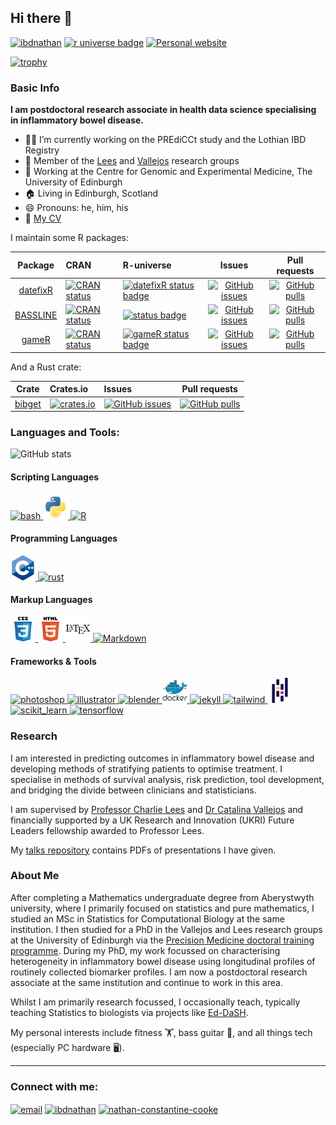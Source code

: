## Hi there 👋

<p align="left"> <a href="https://twitter.com/ibdnathan" target="blank"><img src="https://img.shields.io/twitter/follow/ibdnathan?logo=twitter&style=for-the-badge" alt="ibdnathan" height="25" /></a> <a href="https://nathansam.r-universe.dev" target="blank"><img src="https://nathansam.r-universe.dev/badges/:total?style=flat" alt="r universe badge" height="25" /></a> <a href="https://www.constantine-cooke.com" target="blank"><img src="https://img.shields.io/website?down_message=offline&label=Personal%20website&logo=hugo&style=for-the-badge&up_message=online&url=https%3A%2F%2Fwww.constantine-cooke.com" alt="Personal website" height="25" /></a> 
</p>

[![trophy](https://github-profile-trophy.vercel.app/?username=nathansam&row=1&column=6)](https://github.com/ryo-ma/github-profile-trophy)

### Basic Info 

**I am postdoctoral research associate in health data science specialising in inflammatory bowel disease.**

- 👷‍♂️ I’m currently working on the PREdiCCt study and the Lothian IBD Registry
- 👥 Member of the [Lees](https://charlielees.com/) and [Vallejos](https://vallejosgroup.github.io/) research groups
- :office: Working at the Centre for Genomic and Experimental Medicine, The University of Edinburgh
- :house: Living in Edinburgh, Scotland
- 😄 Pronouns: he, him, his
- :page_facing_up: [My CV](https://github.com/nathansam/nathansam.github.io/blob/master/assets/pdf/My_CV.pdf)



I maintain some R packages:

| Package | CRAN | R-universe| Issues | Pull requests |
|:-------:|:-----| :---------|:------:|:-------------:|
| [datefixR](https://github.com/ropensci/datefixR) | [![CRAN status](https://www.r-pkg.org/badges/version/datefixR)](https://CRAN.R-project.org/package=datefixR) | [![datefixR status badge](https://nathansam.r-universe.dev/badges/datefixR)](https://nathansam.r-universe.dev) | [![GitHub issues](https://img.shields.io/github/issues/ropensci/datefixR)](https://github.com/ropensci/datefixR/issues) | [![GitHub pulls](https://img.shields.io/github/issues-pr/ropensci/datefixR)](https://github.com/ropensci/datfixR/pulls)| 
| [BASSLINE](https://github.com/nathansam/BASSLINE) | [![CRAN status](https://www.r-pkg.org/badges/version/BASSLINE)](https://CRAN.R-project.org/package=BASSLINE) | [![status badge](https://nathansam.r-universe.dev/badges/BASSLINE)](https://nathansam.r-universe.dev) |  [![GitHub issues](https://img.shields.io/github/issues/nathansam/BASSLINE)](https://github.com/nathansam/BASSLINE/issues) | [![GitHub pulls](https://img.shields.io/github/issues-pr/nathansam/BASSLINE)](https://github.com/nathansam/BASSLINE/pulls)|
| [gameR](https://github.com/nathansam/gameR) | [![CRAN status](https://www.r-pkg.org/badges/version/gameR)](https://CRAN.R-project.org/package=gameR) | [![gameR status badge](https://nathansam.r-universe.dev/badges/gameR)](https://nathansam.r-universe.dev) |  [![GitHub issues](https://img.shields.io/github/issues/nathansam/gameR)](https://github.com/nathansam/gameR/issues) | [![GitHub pulls](https://img.shields.io/github/issues-pr/nathansam/gameR)](https://github.com/nathansam/gameR/pulls)|

And a Rust crate:


| Crate | Crates.io | Issues | Pull requests |
|:-----:|:----------| :------|:-------------:|
[bibget](https://github.com/nathansam/bibget) | [![crates.io](https://img.shields.io/crates/v/bibget.svg)](https://crates.io/crates/bibget)|  [![GitHub issues](https://img.shields.io/github/issues/nathansam/bibget)](https://github.com/nathansam/bibget/issues) | [![GitHub pulls](https://img.shields.io/github/issues-pr/nathansam/bibget)](https://github.com/nathansam/bibget/pulls)|

<h3 align="left">Languages and Tools:</h3>

<p align="left"> <img src="https://github-readme-stats.vercel.app/api/top-langs?username=nathansam&layout=compact&hide=tex,html,groovy&theme=synthwave" alt="GitHub stats"  height="200" /> </p>

<h4> Scripting Languages </h4>

<p align="left"> <a href="https://www.gnu.org/software/bash/" target="_blank" rel="noreferrer"> <img src="https://www.vectorlogo.zone/logos/gnu_bash/gnu_bash-icon.svg" alt="bash" width="40" height="40"/> </a>
<a href="https://www.python.org" target="_blank" rel="noreferrer"> <img src="https://raw.githubusercontent.com/devicons/devicon/master/icons/python/python-original.svg" alt="python" width="40" height="40"/> </a>
<a href="https://cran.r-project.org/" target="_blank" rel="noreferrer"> <img src="https://cran.r-project.org/Rlogo.svg" alt="R" width="40" height="40"/> </a>
 
 <h4> Programming Languages </h4>
 
<a href="https://cplusplus.com" target="_blank" rel="noreferrer"> <img src="https://raw.githubusercontent.com/devicons/devicon/master/icons/cplusplus/cplusplus-original.svg" alt="C++" width="40" height="40"/> </a>
<a href="https://www.rust-lang.org" target="_blank" rel="noreferrer"> <img src="https://cdn.jsdelivr.net/gh/devicons/devicon@latest/icons/rust/rust-original.svg" alt="rust" width="40" height="40"/> </a>

<h4> Markup Languages </h4>
 
<a href="https://www.w3schools.com/css/" target="_blank" rel="noreferrer"> <img src="https://raw.githubusercontent.com/devicons/devicon/master/icons/css3/css3-original-wordmark.svg" alt="css3" width="40" height="40"/> </a>
<a href="https://www.w3.org/html/" target="_blank" rel="noreferrer"> <img src="https://raw.githubusercontent.com/devicons/devicon/master/icons/html5/html5-original-wordmark.svg" alt="html5" width="40" height="40"/> </a>
<a href="https://www.latex-project.org" target="_blank" rel="noreferrer"> <img src="https://raw.githubusercontent.com/devicons/devicon/master/icons/latex/latex-original.svg" alt="LaTeX" width="40" height="40"/> </a> 
<a href="https://www.markdownguide.org/basic-syntax/" target="_blank" rel="noreferrer"> <img src="https://upload.wikimedia.org/wikipedia/commons/4/48/Markdown-mark.svg" alt="Markdown" width="40" height="40"/> </a> 

<h4> Frameworks & Tools </h4>

<a href="https://www.photoshop.com/en" target="_blank" rel="noreferrer"> <img src="https://cdn.jsdelivr.net/gh/devicons/devicon@latest/icons/photoshop/photoshop-original.svg" alt="photoshop" width="40" height="40"/> </a>
<a href="https://www.adobe.com/in/products/illustrator.html" target="_blank" rel="noreferrer"> <img src="https://www.vectorlogo.zone/logos/adobe_illustrator/adobe_illustrator-icon.svg" alt="illustrator" width="40" height="40"/> </a>
<a href="https://www.blender.org/" target="_blank" rel="noreferrer"> <img src="https://download.blender.org/branding/community/blender_community_badge_white.svg" alt="blender" width="40" height="40"/> </a>
<a href="https://www.docker.com/" target="_blank" rel="noreferrer"> <img src="https://raw.githubusercontent.com/devicons/devicon/master/icons/docker/docker-original-wordmark.svg" alt="docker" width="40" height="40"/> </a>
<a href="https://jekyllrb.com/" target="_blank" rel="noreferrer"> <img src="https://www.vectorlogo.zone/logos/jekyllrb/jekyllrb-icon.svg" alt="jekyll" width="40" height="40"/> </a>
<a href="https://tailwindcss.com/" target="_blank" rel="noreferrer"> <img src="https://www.vectorlogo.zone/logos/tailwindcss/tailwindcss-icon.svg" alt="tailwind" width="40" height="40"/> </a>
<a href="https://pandas.pydata.org/" target="_blank" rel="noreferrer"> <img src="https://raw.githubusercontent.com/devicons/devicon/2ae2a900d2f041da66e950e4d48052658d850630/icons/pandas/pandas-original.svg" alt="pandas" width="40" height="40"/> </a>
<a href="https://scikit-learn.org/" target="_blank" rel="noreferrer"> <img src="https://upload.wikimedia.org/wikipedia/commons/0/05/Scikit_learn_logo_small.svg" alt="scikit_learn" width="40" height="40"/> </a>
<a href="https://www.tensorflow.org" target="_blank" rel="noreferrer"> <img src="https://www.vectorlogo.zone/logos/tensorflow/tensorflow-icon.svg" alt="tensorflow" width="40" height="40"/> </a> </p>

### Research

I am interested in predicting outcomes in inflammatory bowel disease and developing methods of stratifying patients to optimise treatment. I specialise in methods of survival analysis, risk prediction, tool development, and bridging the divide between clinicians and statisticians. 

I am supervised by [Professor Charlie Lees](https://charlielees.com) and [Dr Catalina Vallejos](https://github.com/catavallejos) and financially supported by a UK Research and Innovation (UKRI) Future Leaders fellowship awarded to Professor Lees. 

My [talks repository](https://github.com/nathansam/talks) contains PDFs of presentations I have given.

### About Me

After completing a Mathematics undergraduate degree from Aberystwyth university, where I primarily focused on statistics and pure mathematics, I studied an MSc in Statistics for Computational Biology at the same institution. I then studied for a PhD in the Vallejos and Lees research groups at the University of Edinburgh via the [Precision Medicine doctoral training programme](https://www.ed.ac.uk/usher/precision-medicine). During my PhD, my work focussed on characterising heterogeneity in inflammatory bowel disease using longitudinal profiles of routinely collected biomarker profiles. I am now a postdoctoral research associate at the same institution and continue to work in this area. 

Whilst I am primarily research focussed, I occasionally teach, typically teaching Statistics to biologists via projects like [Ed-DaSH](https://edcarp.github.io/Ed-DaSH/). 

My personal interests include fitness 🏋️, bass guitar 🎸, and all things tech (especially PC hardware :desktop_computer:).

---

 <h3 align="left">Connect with me:</h3>
<p align="left">
<a href="mailto:nathan.constantine-cooke@ed.ac.uk" target="blank"><img align="center" src="https://www.svgrepo.com/show/285/email.svg" alt="email" height="30" width="40" /></a>
<a href="https://twitter.com/ibdnathan" target="blank"><img align="center" src="https://raw.githubusercontent.com/rahuldkjain/github-profile-readme-generator/master/src/images/icons/Social/twitter.svg" alt="ibdnathan" height="30" width="40" /></a>
<a href="https://linkedin.com/in/nathan-constantine-cooke" target="blank"><img align="center" src="https://raw.githubusercontent.com/rahuldkjain/github-profile-readme-generator/master/src/images/icons/Social/linked-in-alt.svg" alt="nathan-constantine-cooke" height="30" width="40" /></a>
</p>
 

